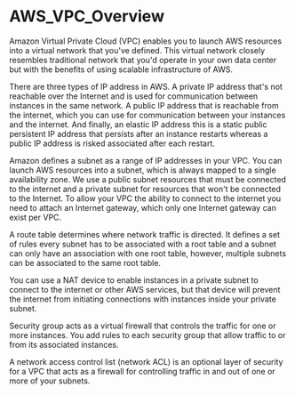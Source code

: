 # AWS_VPC_Overview

Amazon Virtual Private Cloud (VPC) enables you to launch AWS resources into a virtual network that you've defined. This virtual network closely resembles traditional network that you'd operate in your own data center but with the benefits of using scalable infrastructure of AWS. 

There are three types of IP address in AWS. A private IP address that's not reachable over the Internet and is used for communication between instances in the same network. A public IP address that is reachable from the internet, which you can use for communication between your instances and the internet. And finally, an elastic IP address this is a static public persistent IP address that persists after an instance restarts whereas a public IP address is risked associated after each restart. 

Amazon defines a subnet as a range of IP addresses in your VPC. You can launch AWS resources into a subnet, which is always mapped to a single availability zone. We use a public subnet resources that must be connected to the internet and a private subnet for resources that won't be connected to the Internet. To allow your VPC the ability to connect to the internet you need to attach an Internet gateway, which only one Internet gateway can exist per VPC. 

A route table determines where network traffic is directed. It defines a set of rules every subnet has to be associated with a root table and a subnet can only have an association with one root table, however, multiple subnets can be associated to the same root table. 

You can use a NAT device to enable instances in a private subnet to connect to the internet or other AWS services, but that device will prevent the internet from initiating connections with instances inside your private subnet. 

Security group acts as a virtual firewall that controls the traffic for one or more instances. You add rules to each security group that allow traffic to or from its associated instances.  

A network access control list (network ACL) is an optional layer of security for a VPC that acts as a firewall for controlling traffic in and out of one or more of your subnets.

